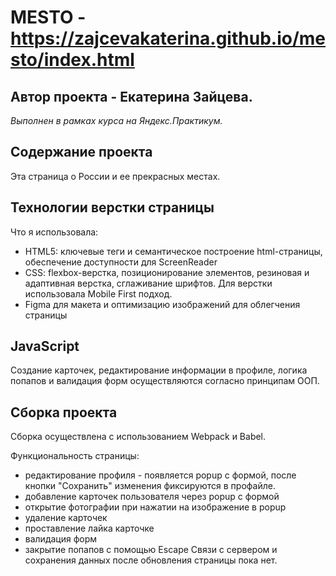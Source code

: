 # MESTO - https://zajcevakaterina.github.io/mesto/index.html
## Автор проекта - Екатерина Зайцева.
*Выполнен в рамках курса на Яндекс.Практикум.*

## Содержание проекта
Эта страница о России и ее прекрасных местах.

## Технологии верстки страницы
Что я использовала:
* HTML5: ключевые теги и семантическое построение html-страницы, обеспечение доступности для ScreenReader
* CSS: flexbox-верстка, позиционирование элементов, резиновая и адаптивная верстка, сглаживание шрифтов. Для верстки использовала Mobile First подход.
* Figma для макета и оптимизацию изображений для облегчения страницы

## JavaScript
Cоздание карточек, редактирование информации в профиле, логика попапов и валидация форм осуществляются согласно принципам ООП.

## Сборка проекта
Сборка осуществлена с использованием Webpack и Babel.

Функциональность страницы:
* редактирование профиля - появляется popup с формой, после кнопки "Сохранить" изменения фиксируются в профайле.
* добавление карточек пользователя через popup с формой
* открытие фотографии при нажатии на изображение в popup
* удаление карточек
* проставление лайка карточке
* валидация форм
* закрытие попапов с помощью Escape
Связи с сервером и сохранения данных после обновления страницы пока нет.
